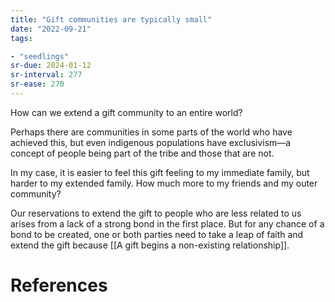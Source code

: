 ```yaml
---
title: "Gift communities are typically small"
date: "2022-09-21"
tags:

- "seedlings"
sr-due: 2024-01-12
sr-interval: 277
sr-ease: 270
---
```


How can we extend a gift community to an entire world?

Perhaps there are communities in some parts of the world who have achieved this, but even indigenous populations have exclusivism—a concept of people being part of the tribe and those that are not.

In my case, it is easier to feel this gift feeling to my immediate family, but harder to my extended family. How much more to my friends and my outer community?

Our reservations to extend the gift to people who are less related to us arises from a lack of a strong bond in the first place. But for any chance of a bond to be created, one or both parties need to take a leap of faith and extend the gift because [[A gift begins a non-existing relationship]].

# References